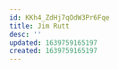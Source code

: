 ```yaml
---
id: KKh4_ZdHj7qOdW3Pr6Fqe
title: Jim Rutt
desc: ''
updated: 1639759165197
created: 1639759165197
---
```



